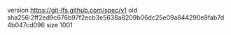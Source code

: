 version https://git-lfs.github.com/spec/v1
oid sha256:2ff2ed9c676b97f2ecb3e5638a8209b06dc25e09a844290e8fab7d4b047cd096
size 1001
